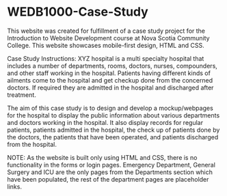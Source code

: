 # WEDB1000-Case-Study
This website was created for fulfillment of a case study project for the Introduction to Website Development course at Nova Scotia Community College. This website showcases mobile-first design, HTML and CSS.

Case Study Instructions:
XYZ hospital is a multi specialty hospital that includes a number of departments, rooms, doctors, nurses, compounders, and other staff working in the hospital. Patients having different kinds of ailments come to the hospital and get checkup done from the concerned doctors. If required they are admitted in the hospital and discharged after treatment.

The aim of this case study is to design and develop a mockup/webpages for the hospital to display the public information about various departments and doctors working in the hospital. It also display records for regular patients, patients admitted in the hospital, the check up of patients done by the doctors, the patients that have been operated, and patients discharged from the hospital.

NOTE: 
As the website is built only using HTML and CSS, there is no functionality in the forms or login pages. 
Emergency Department, General Surgery and ICU are the only pages from the Departments section which have been populated, the rest of the department pages are placeholder links.
